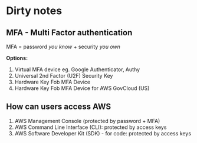 # Dirty notes

## MFA - Multi Factor authentication

MFA = password _you know_ + security _you own_

**Options:**

1. Virtual MFA device
   eg. Google Authenticator, Authy
2. Universal 2nd Factor (U2F) Security Key
3. Hardware Key Fob MFA Device
4. Hardware Key Fob MFA Device for AWS GovCloud (US)


## How can users access AWS
1. AWS Management Console (protected by password + MFA)
2. AWS Command Line Interface (CLI): protected by access keys
3. AWS Software Developer Kit (SDK) - for code: protected by access keys
